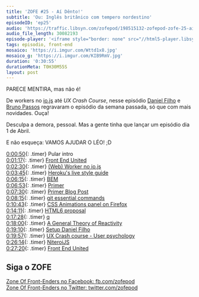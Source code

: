```yaml
---
title: 'ZOFE #25 - Aí Dênto!'
subtitle: 'Ou: Inglês britânico com tempero nordestino'
episodeID: 'ep25'
audio: 'https://traffic.libsyn.com/zofepod/198515132-zofepod-zofe-25-ai-dento.m4a'
audio_file_length: 30082193
episode-player: '<iframe style="border: none" src="//html5-player.libsyn.com/embed/episode/id/7032629/height/90/theme/custom/autoplay/no/autonext/no/thumbnail/yes/preload/no/no_addthis/no/direction/backward/render-playlist/no/custom-color/87A93A/" height="90" width="100%" scrolling="no"  allowfullscreen webkitallowfullscreen mozallowfullscreen oallowfullscreen msallowfullscreen></iframe>'
tags: episodio, front-end
mosaico: 'https://i.imgur.com/Wttd1x8.jpg'
mosaico_g: 'https://i.imgur.com/KIB9RmV.jpg'
duration: '0:30:55'
durationMeta: T0H30M55S
layout: post
---
```


PARECE MENTIRA, mas não é!

De workers no [io.js](https://iojs.org/) até _UX Crash Course_, nesse episódio [Daniel Filho](https://twitter.com/danielfilho) e [Bruno Passos](https://twitter.com/brunopassos) regravaram o episódio da semana passada, só que com mais novidades. Ouça!

<!-- excerpt -->

Desculpa a demora, pessoal. Mas a gente tinha que lançar um episódio dia 1 de Abril.

E não esqueça: VAMOS AJUDAR O LÉO! ;D

[0:00:50](#t=0:00:50){: .timer} Pular intro<br>
[0:01:17](#t=0:01:17){: .timer} [Front End United](http://frontendunited.io/leokzw/)<br>
[0:02:30](#t=0:02:30){: .timer} [(Web) Worker no io.js](https://github.com/iojs/io.js/pull/1159)<br>
[0:03:45](#t=0:03:45){: .timer} [Heroku's live style guide](http://purple.herokuapp.com/)<br>
[0:06:15](#t=0:06:15){: .timer} [BEM](http://csswizardry.com/2013/01/mindbemding-getting-your-head-round-bem-syntax/)<br>
[0:06:53](#t=0:06:53){: .timer} [Primer ](http://primercss.io/)<br>
[0:07:30](#t=0:07:30){: .timer} [Primer Blog Post](http://markdotto.com/2015/03/23/introducing-primer/)<br>
[0:08:15](#t=0:08:15){: .timer} [git essential commands](https://github.com/bpassos/git-commands)<br>
[0:10:43](#t=0:10:43){: .timer} [CSS Animations panel on Firefox](https://twitter.com/malyw/status/578885039099928576/photo/1)<br>
[0:14:11](#t=0:14:11){: .timer} [HTML6 proposal](https://lists.w3.org/Archives/Public/public-whatwg-archive/2015Mar/0071.html)<br>
[0:17:28](#t=0:17:28){: .timer} [q](https://github.com/kriskowal/q)<br>
[0:18:00](#t=0:18:00){: .timer} [A General Theory of Reactivity](https://github.com/kriskowal/gtor)<br>
[0:19:10](#t=0:19:10){: .timer} [Setup Daniel Filho](http://setup.loopinfinito.com.br/daniel-filho/)<br>
[0:19:57](#t=0:19:57){: .timer} [UX Crash course - User psychology](http://thehipperelement.com/post/87574750438/ux-crash-course-user-psychology)<br>
[0:26:14](#t=0:26:14){: .timer} [NiteroiJS](http://niteroijs.org)<br>
[0:27:20](#t=0:27:20){: .timer} [Front End United](http://frontendunited.io/leokzw/)<br>

## Siga o ZOFE

[Zone Of Front-Enders no Facebook: fb.com/zofepod](http://fb.com/zofepod/ 'ZOFE no Facebook: fb.com/zofepod')<br>
[Zone Of Front-Enders no Twitter: twitter.com/zofepod](http://twitter.com/zofepod/ 'ZOFE no Twitter')<br>
